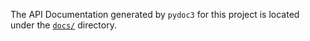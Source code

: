 The API Documentation generated by `pydoc3` for this project is located under the [`docs/`](https://github.com/eellak/gsoc2018-3gm/tree/master/docs) directory. 


